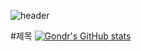 ![header](https://capsule-render.vercel.app/api?type=Waving&color=4e63d6&height=200&section=header&text=helio_world&fontSize=50&animation=fadeIn&fontColor=DDDDDD)

#제목
[![Gondr's GitHub stats](https://github-readme-stats.vercel.app/api?username=DupalKwak)](https://github.com/anuraghazra/github-readme-stats)